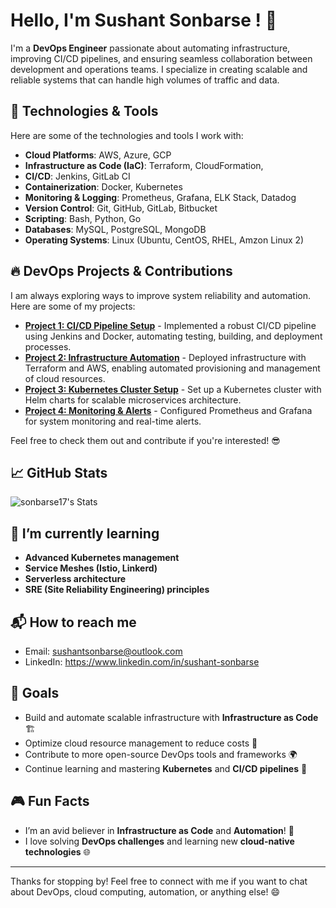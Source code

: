 # Hello, I'm Sushant Sonbarse ! 👋

I'm a **DevOps Engineer** passionate about automating infrastructure, improving CI/CD pipelines, and ensuring seamless collaboration between development and operations teams. I specialize in creating scalable and reliable systems that can handle high volumes of traffic and data.

## 🔧 Technologies & Tools

Here are some of the technologies and tools I work with:

- **Cloud Platforms**: AWS, Azure, GCP
- **Infrastructure as Code (IaC)**: Terraform, CloudFormation, 
- **CI/CD**: Jenkins, GitLab CI
- **Containerization**: Docker, Kubernetes
- **Monitoring & Logging**: Prometheus, Grafana, ELK Stack, Datadog
- **Version Control**: Git, GitHub, GitLab, Bitbucket
- **Scripting**: Bash, Python, Go
- **Databases**: MySQL, PostgreSQL, MongoDB 
- **Operating Systems**: Linux (Ubuntu, CentOS, RHEL, Amzon Linux 2)


## 🔥 DevOps Projects & Contributions

I am always exploring ways to improve system reliability and automation. Here are some of my projects:

- [**Project 1: CI/CD Pipeline Setup**](https://github.com/sonbarse17/) - Implemented a robust CI/CD pipeline using Jenkins and Docker, automating testing, building, and deployment processes.
- [**Project 2: Infrastructure Automation**](Link-to-Project) - Deployed infrastructure with Terraform and AWS, enabling automated provisioning and management of cloud resources.
- [**Project 3: Kubernetes Cluster Setup**](Link-to-Project) - Set up a Kubernetes cluster with Helm charts for scalable microservices architecture.
- [**Project 4: Monitoring & Alerts**](Link-to-Project) - Configured Prometheus and Grafana for system monitoring and real-time alerts.

Feel free to check them out and contribute if you're interested! 😎

## 📈 GitHub Stats

![sonbarse17's Stats](https://github-readme-stats.vercel.app/api?username=sonbarse17&theme=vue-dark&show_icons=true&hide_border=true&count_private=false)

## 🌱 I’m currently learning

- **Advanced Kubernetes management**
- **Service Meshes (Istio, Linkerd)**
- **Serverless architecture**
- **SRE (Site Reliability Engineering) principles**

## 📬 How to reach me

- Email: sushantsonbarse@outlook.com
- LinkedIn: https://www.linkedin.com/in/sushant-sonbarse

## 🎯 Goals

- Build and automate scalable infrastructure with **Infrastructure as Code** 🏗️
- Optimize cloud resource management to reduce costs 🚀
- Contribute to more open-source DevOps tools and frameworks 🌍
- Continue learning and mastering **Kubernetes** and **CI/CD pipelines** 🎯

## 🎮 Fun Facts

- I’m an avid believer in **Infrastructure as Code** and **Automation**! 🔧
- I love solving **DevOps challenges** and learning new **cloud-native technologies** 🌐

---

Thanks for stopping by! Feel free to connect with me if you want to chat about DevOps, cloud computing, automation, or anything else! 😄


##
